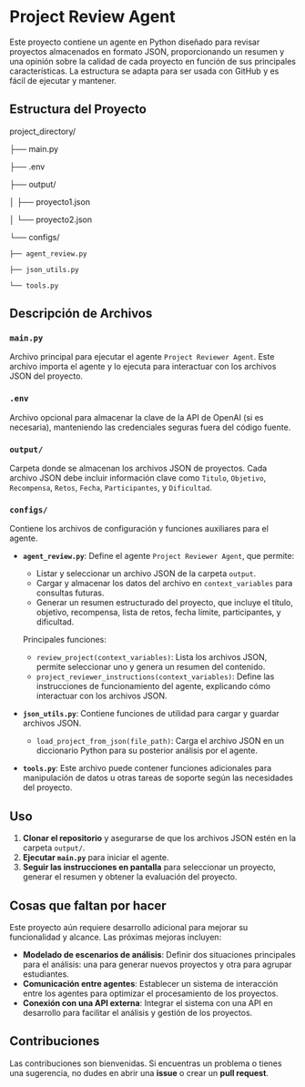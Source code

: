 # Project Review Agent

Este proyecto contiene un agente en Python diseñado para revisar proyectos almacenados en formato JSON, proporcionando un resumen y una opinión sobre la calidad de cada proyecto en función de sus principales características. La estructura se adapta para ser usada con GitHub y es fácil de ejecutar y mantener.

## Estructura del Proyecto
project_directory/

├── main.py

├── .env

├── output/

│   ├── proyecto1.json

│   └── proyecto2.json

└── configs/

    ├── agent_review.py  
    
    ├── json_utils.py
    
    └── tools.py



## Descripción de Archivos

### `main.py`
Archivo principal para ejecutar el agente `Project Reviewer Agent`. Este archivo importa el agente y lo ejecuta para interactuar con los archivos JSON del proyecto.

### `.env`
Archivo opcional para almacenar la clave de la API de OpenAI (si es necesaria), manteniendo las credenciales seguras fuera del código fuente.

### `output/`
Carpeta donde se almacenan los archivos JSON de proyectos. Cada archivo JSON debe incluir información clave como `Titulo`, `Objetivo`, `Recompensa`, `Retos`, `Fecha`, `Participantes`, y `Dificultad`.

### `configs/`
Contiene los archivos de configuración y funciones auxiliares para el agente.

- **`agent_review.py`**: Define el agente `Project Reviewer Agent`, que permite:
  - Listar y seleccionar un archivo JSON de la carpeta `output`.
  - Cargar y almacenar los datos del archivo en `context_variables` para consultas futuras.
  - Generar un resumen estructurado del proyecto, que incluye el título, objetivo, recompensa, lista de retos, fecha límite, participantes, y dificultad.

  Principales funciones:
  - `review_project(context_variables)`: Lista los archivos JSON, permite seleccionar uno y genera un resumen del contenido.
  - `project_reviewer_instructions(context_variables)`: Define las instrucciones de funcionamiento del agente, explicando cómo interactuar con los archivos JSON.

- **`json_utils.py`**: Contiene funciones de utilidad para cargar y guardar archivos JSON.
  - `load_project_from_json(file_path)`: Carga el archivo JSON en un diccionario Python para su posterior análisis por el agente.

- **`tools.py`**: Este archivo puede contener funciones adicionales para manipulación de datos u otras tareas de soporte según las necesidades del proyecto.

## Uso

1. **Clonar el repositorio** y asegurarse de que los archivos JSON estén en la carpeta `output/`.
2. **Ejecutar `main.py`** para iniciar el agente.
3. **Seguir las instrucciones en pantalla** para seleccionar un proyecto, generar el resumen y obtener la evaluación del proyecto.

## Cosas que faltan por hacer

Este proyecto aún requiere desarrollo adicional para mejorar su funcionalidad y alcance. Las próximas mejoras incluyen:

- **Modelado de escenarios de análisis**: Definir dos situaciones principales para el análisis: una para generar nuevos proyectos y otra para agrupar estudiantes.
- **Comunicación entre agentes**: Establecer un sistema de interacción entre los agentes para optimizar el procesamiento de los proyectos.
- **Conexión con una API externa**: Integrar el sistema con una API en desarrollo para facilitar el análisis y gestión de los proyectos.

## Contribuciones

Las contribuciones son bienvenidas. Si encuentras un problema o tienes una sugerencia, no dudes en abrir una **issue** o crear un **pull request**.



